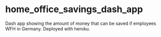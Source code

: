 # home_office_savings_dash_app
Dash app showing the amount of money that can be saved if employees WFH in Germany. Deployed with heroku.
